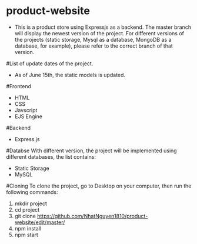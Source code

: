 # product-website

- This is a product store using Expressjs as a backend. The master branch will display the newest version of the project. For different versions of the projects (static storage, Mysql as a database, MongoDB as a database, for example), please refer to the correct branch of that version. 


#List of update dates of the project.
- As of June 15th, the static models is updated. 

#Frontend 
- HTML
- CSS
- Javscript
- EJS Engine

#Backend 
- Express.js

#Databse
With different version, the project will be implemented using different databases, the list contains: 
- Static Storage 
- MySQL 


#Cloning
To clone the project, go to Desktop on your computer, then run the following commands: 

1. mkdir project 
2. cd project 
3. git clone https://github.com/NhatNguyen1810/product-website/edit/master/
4. npm install 
5. npm start
